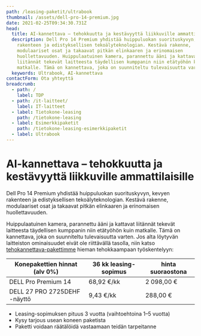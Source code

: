 ```yaml
---
path: /leasing-paketit/ultrabook
thumbnail: /assets/dell-pro-14-premium.jpg
date: 2021-02-25T09:34:30.731Z
head:
  title: AI-kannettava – tehokkuutta ja kestävyyttä liikkuville ammattilaisille
  description: Dell Pro 14 Premium yhdistää huippuluokan suorituskyvyn, kevyen
    rakenteen ja edistyksellisen tekoälyteknologian. Kestävä rakenne,
    modulaariset osat ja takaavat pitkän elinkaaren ja erinomaisen
    huollettavuuden. Huippulaatuinen kamera, parannettu ääni ja kattavat
    liitännät tekevät laitteesta täydellisen kumppanin niin etätyöhön kuin
    matkalle. Tämä on kannettava, joka on suunniteltu tulevaisuutta varten.
  keywords: Ultrabook, AI-kannettava
contactForm: Ota yhteyttä
breadcrumb:
  - path: /
    label: TDP
  - path: /it-laitteet/
    label: IT-laitteet
  - label: Tietokone-leasing
    path: /tietokone-leasing
  - label: Esimerkkipaketit
    path: /tietokone-leasing-esimerkkipaketit
  - label: Ultrabook
---
```

# AI-kannettava – tehokkuutta ja kestävyyttä liikkuville ammattilaisille

Dell Pro 14 Premium yhdistää huippuluokan suorituskyvyn, kevyen rakenteen ja edistyksellisen tekoälyteknologian.
Kestävä rakenne, modulaariset osat ja takaavat pitkän elinkaaren ja erinomaisen huollettavuuden.  

Huippulaatuinen kamera, parannettu ääni ja kattavat liitännät tekevät laitteesta täydellisen kumppanin
niin etätyöhön kuin matkalle. Tämä on kannettava, joka on suunniteltu tulevaisuutta varten.
Jos alta löytyvän laitteiston ominaisuudet eivät ole riittävällä tasolla, niin katso [tehokannettava-pakettimme](/leasing-paketit/tehokannettava) hieman tehokkaampaan työskentelyyn:

| Konepakettien hinnat (alv 0%) | 36 kk leasing-sopimus | hinta suoraostona |
| ----------------------------- | --------------------- | ----------------- |
| DELL Pro Premium 14           | 68,92 €/kk            | 2 098,00 €        |
| DELL 27 PRO 2725DEHF -näyttö  | 9,43 €/kk             | 288,00 €          |

* Leasing-sopimuksen pituus 3 vuotta (vaihtoehtoina 1–5 vuotta)  
* Kysy tarjous usean koneen paketista  
* Paketti voidaan räätälöidä vastaamaan teidän tarpeitanne

<Cards
  cardsPerRow="2"
  cards='[
    {
      "bgColor": "lightest",
      "title": "DELL Pro 14 Premium AI-PC",
      "linkBgColor": "darkest",
      "image": "/assets/dell-pro-14-premium.jpg",
      "content": "*Dell Pro 14 Premium* edustaa Dellin uusinta ammattitason kannettavien sarjaa, joka korvaa edeltävän Latitude 7450 -sarjan. Kevyt ja kompakti Dell Pro 14 Premium yhdistää tyylikkään muotoilun, kestävyyden ja erinomaisen suorituskyvyn, tehden siitä täydellisen työkalun liikkuvalle ammattilaiselle. Laite on varustettu Intel Core Ultra 200V -sarjan prosessoreilla, jotka tarjoavat suorituskykyä ja energiatehokkuutta sekä tehokkaita tekoälyominaisuuksia. Tämä AI-PC mahdollistaa Copilot+ -kokemukset, jotka vievät tuottavuuden uudelle tasolle.\n\nRunko täyttää MIL-STD-810H-standardin vaatimukset, mikä tekee siitä erinomaisen valinnan paljon liikkuvalle käyttäjälle. Lisäksi Dell Pro 14 Premium on maailman ensimmäinen kaupallinen PC, joka on varustettu modulaarisella USB-C-portilla. Tämä mahdollistaa jopa neljä kertaa paremman vääntölujuuden ja jopa 33 kertaa paremman iskunkestävyyden, mikä parantaa laitteen kestävyyttä ja mahdollistaa helpommat korjaukset.\n\nVideopuhelut sujuvat saumattomasti laitteen vakiovarusteena olevan 8 MP + IR HDR -kameran ansiosta, joka tarjoaa kristallinkirkkaan kuvan ja eloisan visuaalisen laadun kaikissa valaistusolosuhteissa. Paranneltu äänentoistojärjestelmä, jossa on kaksi yläpuolelta ja kaksi alapuolelta ääntä lähettävää kaiutinta, mikä varmistaa selkeämmät kokouspuhelut ja ensiluokkaisen äänenlaadun.\n\nPro 14 Premium sisältää myös Dell Pro AI Studion, joka on alan kattavin tekoälytyökalupakki. Dell hyödyntää edistynyttä NPU-teknologiaa tarjoten poikkeuksellisia ominaisuuksia, jotka mahdollistavat liiketoimintaprosessien mullistamisen. Tämä tekee laitteesta ideaalisen valinnan ammattilaisille, jotka vaativat sekä tehokkaita että innovatiivisia ratkaisuja.\n\n*Tärkeimmät ominaisuudet:*\n\n- *Näyttö:* 14\" IPS, FHD+ (1920 x 1200), 400 nit, heijastamaton\n- *Suoritin:* Intel Core Ultra 7 268V (jopa 5.0 GHz, 12 Mt, 8 ydintä, 8 säiettä, 48 PTOPS), vPro\n- *Muisti:* 32 GB LPDDR5x, 8 533 MT/s (integroitu)\n- *Tallennustila:* 512 GB TLC M.2 2230 SSD, PCIe\n- *Näytönohjain:* Intel Arc 140V (integroitu) (66 PTOPS)\n- *Wi-Fi:* Intel Wi-Fi 7 BE201, 2x2, 802.11be, Bluetooth 5.4\n- *Akku:* 3-kennoinen, 60 Wh, ExpressCharge Boost\n- *Käyttöjärjestelmä:* Windows 11 Pro (englanti, tanska, suomi, norja, ruotsi)\n- *Mitat (L x S x K):* 311.20 mm x 216.70 mm x 16.99 mm\n- *Paino:* Noin 1.14 kg\n\n*Liitännät:*\n\n- 2x Thunderbolt 4.0 (Type-C, 40 Gbps, DP/PD)\n- 1x HDMI 2.1\n- 1x USB 3.1 Gen 2 Type-A (PowerShare)\n- 1x Universaali ääniliitäntä (3.5mm)\n\n*Laajennettavuus:*\n\n- Muisti: ei laajennettavissa.\n- Tallennustila: 1x M.2 2230 SSD (1/1 käytössä)\n- Modeemi: ei laajennettavissa.\n\n*Turvatoiminnot:*\n\n- Sormenjälkitunnistin: Virtapainikkeessa.\n- Infrapunakamera: 8MP (Windows Hello + läsnäolotunnistus)\n- Webkameran merkkivalo (syttyy kun kamera on käytössä)\n- Wedge-turvalukkopaikka\n\n*Takuu:*\n\nKolmen vuoden kansainvälinen ProSupport on-site takuu, vasteaika seuraava työpäivä."
    },
    {
      "bgColor": "lightest",
      "title": "DELL 27 PRO P2725DE QHD-näyttö",
      "linkBgColor": "darkest",
      "image": "/assets/dell-p2725de.jpg",
      "content": "Dell P2725DE on 27 tuuman QHD-näyttö, joka on monipuolinen ja ergonominen valinta työympäristöön. Näyttö tarjoaa 2560 x 1440 -resoluution, 100 Hz virkistystaajuuden sekä 1500:1-kontrastisuhteen, mikä takaa tarkan ja luonnollisen kuvan. IPS-paneelitekniikka mahdollistaa tasaisen väritoiston laajoissa katselukulmissa. TÜV Rheinlandin 4-tähden Eye Comfort -sertifiointi ja sisäänrakennettu ComfortView Plus -ominaisuus vähentävät haitallista sinivaloa jopa 35 %, mikä parantaa silmien mukavuutta pitkäaikaisessa käytössä.\n\nP2725DE toimii myös tehokkaana USB-C-keskittimenä: yhden kaapelin kautta siirrät datan ja videon ja lataat kannettavaa jopa 90 W teholla. Näytössä on myös RJ45-verkkoliitäntä ja DisplayPort-läpivienti (MST), joka mahdollistaa useiden näyttöjen ketjutuksen. Etupaneelin pop-out USB-C- ja USB-A-portit tarjoavat vaivatonta liitettävyyttä. Dell Display and Peripheral Manager -ohjelmisto tuo tehokkuutta moniajoon Easy Arrange -ominaisuudella ja toimii sekä Windows- että macOS-käyttöjärjestelmissä.\n\nDell P2725DE on suunniteltu vastuullisesti: siinä on jopa 85 % kierrätysmuovia, 100 % kierrätetty alumiinijalusta ja ympäristöystävällinen pakkaus. Se on tyylikäs ja tehokas valinta vastuulliseen työpisteeseen.\n\n*Paneeli:*\n\n- 27\" heijastamaton IPS-paneeli (anti-glare, 3H pinnoite)\n- QHD-tarkkuus (2560 x 1440 @ 100 Hz)\n- Kirkkaus: 350 cd/m² (tyypillinen)\n- Kontrasti: 1500:1 (tyypillinen)\n- Vasteaika: 8 ms (normaali), 5 ms (GtG, nopea tila)\n- Katselukulmat: 178°/178°\n\n*Väriskaala:*\n\n- 99 % sRGB (tyypillinen)\n- 16,7 miljoonaa väriä\n\n*Liitännät:*\n\n- 1 x HDMI (HDCP 1.4, QHD @ 100 Hz)\n- 1 x DisplayPort 1.4 (sisääntulo)\n- 1 x DisplayPort 1.4 (ulostulo, MST-ketjutus)\n- 1 x USB-C 5Gbps (upstream, DisplayPort 1.4 Alt Mode, 90W Power Delivery)\n- 1 x USB-C 5Gbps (downstream, 15W lataus)\n- 3 x USB 5Gbps Type-A (downstream)\n- 1 x RJ45 Ethernet (1GbE)\n\n*Säädettävyys:*\n\n- Korkeussäätö: 150 mm\n- Kallistus: -5° – 21°\n- Kääntö: -45° – 45°\n- Kierrä: -90° – 90°\n- Johtojen hallinta jalustan sisällä\n\n*Paneelin kiinnitys:*\n\n- VESA: 100 mm x 100 mm\n- Turvalukkopaikka (Kensington, lukko myydään erikseen)\n\n*Käyttömukavuus:*\n\n- TÜV Rheinland Eye Comfort 4 Star -sertifioitu\n- ComfortView Plus -teknologia haitallisen sinivalon vähentämiseen (=35%)\n- Joystick-valikko-ohjain\n\n*Vaatimustenmukaiset standardit:*\n\n- ENERGY STAR 8.0\n- EPEAT Gold + Climate+\n- TCO Certified & TCO Certified Edge\n- RoHS-yhteensopiva\n- Arseeniton lasi ja elohopeavapaa paneeli\n- BFR/PVC-vähennetty (pois lukien ulkoiset kaapelit)\n\n*Mukana toimitettavat tarvikkeet:*\n\n- Näyttö jalustalla\n- Virtakaapeli\n- DisplayPort -> DisplayPort 1.4 -kaapeli (1.8 m)\n- USB-C -> USB-C 10Gbps, 100W -kaapeli (1.0 m)\n- USB-C -> USB-A 5Gbps -kaapeli (1.8 m)\n- QR-kortti, turvallisuus- ja ympäristödokumentaatio\n- Kaapeliside\n\n*Takuu:*\n\nKolmen vuoden Advanced Exchange Service -takuu ja Premium Panel -vaihto yhdelläkin kirkkaalla pikselillä."
    }
  ]'
/>